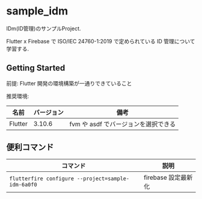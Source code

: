 # sample_idm

IDm(ID管理)のサンプルProject.

Flutter x Firebase で ISO/IEC 24760-1:2019 で定められている ID 管理について学習する.

## Getting Started

前提: Flutter 開発の環境構築が一通りできていること

推奨環境:

| 名前 | バージョン | 備考 |
| --- | --- | --- |
| Flutter | 3.10.6 | fvm や asdf でバージョンを選択できる |

## 便利コマンド

| コマンド | 説明 |
| --- | --- |
| `flutterfire configure --project=sample-idm-6a0f0` | firebase 設定最新化 || `open ios/Runner.xcworkspace/` | Xcode で開く |